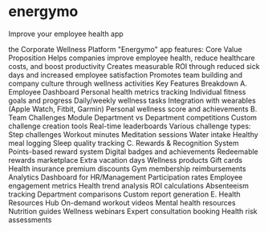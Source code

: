 # energymo
Improve your employee health app


the Corporate Wellness Platform "Energymo" app features:
Core Value Proposition
Helps companies improve employee health, reduce healthcare costs, and boost productivity
Creates measurable ROI through reduced sick days and increased employee satisfaction
Promotes team building and company culture through wellness activities
Key Features Breakdown
A. Employee Dashboard
Personal health metrics tracking
Individual fitness goals and progress
Daily/weekly wellness tasks
Integration with wearables (Apple Watch, Fitbit, Garmin)
Personal wellness score and achievements
B. Team Challenges Module
Department vs Department competitions
Custom challenge creation tools
Real-time leaderboards
Various challenge types:
Step challenges
Workout minutes
Meditation sessions
Water intake
Healthy meal logging
Sleep quality tracking
C. Rewards & Recognition System
Points-based reward system
Digital badges and achievements
Redeemable rewards marketplace
Extra vacation days
Wellness products
Gift cards
Health insurance premium discounts
Gym membership reimbursements
Analytics Dashboard for HR/Management
Participation rates
Employee engagement metrics
Health trend analysis
ROI calculations
Absenteeism tracking
Department comparisons
Custom report generation
E. Health Resources Hub
On-demand workout videos
Mental health resources
Nutrition guides
Wellness webinars
Expert consultation booking
Health risk assessments
